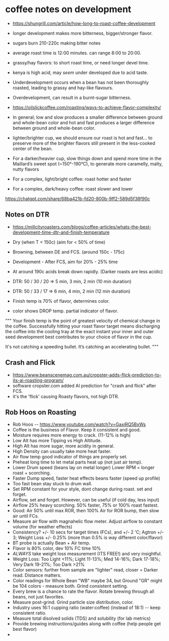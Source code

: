 
# coffee notes on development


 - https://shungrill.com/article/how-long-to-roast-coffee-development

 - longer development makes more bitterness, bigger/stronger flavor.
 - sugars burn 210-220c making bitter notes

 - average roast time is 12:00 minutes. can range 8:00 to 20:00.

 - grassy/hay flavors: to short roast time, or need longer devel time. 
 - kenya is high acid, may *seem* under developed due to acid taste.

 - Underdevelopment occurs when a bean has not been thoroughly roasted,
   leading to grassy and hay-like flavours.
 - Overdevelopment, can result in a burnt-sugar bitterness.

 - https://oilslickcoffee.com/roasting/ways-to-achieve-flavor-complexity/

 - In general; low and slow produces a smaller difference between ground
   and whole-bean color and hot and fast produces a larger difference between
   ground and whole-bean color.
 - lighter/brighter cup, we should ensure our roast is hot and fast...
   to preserve more of the brighter flavors still present in the
   less-cooked center of the bean.
 - For a darker/heavier cup, slow things down and spend more time in
   the Maillard’s sweet spot (~150°-190°C), to generate more caramelly,
   malty, nutty flavors
 - For a complex, light/bright coffee: roast hotter and faster
 - For a complex, dark/heavy coffee: roast slower and lower


https://chatgpt.com/share/68ba421b-fd20-800b-9ff2-589d5f38f90c


## Notes on DTR

 - https://millcityroasters.com/blogs/coffee-articles/whats-the-best-development-time-dtr-and-finish-temperature

 - Dry (when T < 150c) (aim for < 50% of time)
 - Browning, between DE and FCS. (around 150c - 175c)
 - Development - After FCS, aim for 20% - 25% time
 - At around 190c acids break down rapidly. (Darker roasts are less acidic)
 - DTR: 50 / 30 / 20 => 5 min, 3 min, 2 min (10 min duration)
 - DTR: 50 / 33 / 17 => 6 min, 4 min, 2 min (12 min duration)

 - Finish temp is 70% of flavor, determines color.
 - color shows DROP temp. partial indicator of flavor.

"""
Your finish temp is the point of greatest velocity of chemical change in the coffee. Successfully hitting your roast flavor target means discharging the coffee into the cooling tray at the exact instant your inner and outer seed development best contributes to your choice of flavor in the cup.

It's not catching a speeding bullet. It’s catching an accelerating bullet.
"""

## Crash and Flick

 - https://www.beanscenemag.com.au/cropster-adds-flick-prediction-to-its-ai-roasting-program/
 - software cropster.com added AI prediction for "crash and flick" after FCS.
 - it's the 'flick' causing Roasty flavors, not high DTR.

## Rob Hoos on Roasting
 - Rob Hoos -- https://www.youtube.com/watch?v=GaxiRQ5BxWs
 - Coffee is the business of Flavor. Keep it consistent and good.
 - Moisture requires more energy to crack. (11-12% is high)
 - Low Alt has more Tipping vs High Altitude.
 - High Alt has more sugar, more acidity in general.
 - High Density can usually take more heat faster.
 - Air flow temp good indicator of things are properly set.
 - Preheat long time to let metal parts heat up (not just air temp).
 - Lower Drum speed (beans lay on metal longer) Lower RPM = longer roast + scorching.
 - Faster Dump speed, faster heat effects beans faster (speed up profile)
 - Too fast bean stay stuck to drum wall.
 - Set RPM constant for your style, dont change during roast. set and forget.
 - Airflow, set and forget. However, can be useful (if cold day, less input)
 - Airflow 25% heavy scorching. 50% faster, 75% or 100% roast fastest.
 - Good: Air 50% until max ROR, then 100% Air for ROR bump, then slow air until FCs.
 - Measure air flow with magnahelic flow meter. Adjust airflow to constant volume (for weather effects)
 - Consistency? +/- 10 secs for target times (FCs), and +/- 2 'C; Agtron +/- 3; Weight Loss +/- 0.25% (more than 0.5% is way different color/flavor)
 - BT probe is actually Bean + Air temp.
 - Flavor is 80% color, dev 10% FC time 10%
 - *ALWAYS* take weight loss measurement (ITS FREE!) and very insightful.
 - Weight Loss: Too Light <11%; Light 11-13%; Med 14-16%; Dark 17-18%; Very Dark 19-21%; Too Dark >21%
 - Color sensors: further from sample are "lighter" read, closer = Darker read.  Distance matters.
 - Color readings for Whole Bean "WB" maybe 34, but Ground "GR" might be 104 colors - measure both. Grind consistent setting.
 - Every brew is a chance to rate the flavor. Rotate brewing through all beans, not just favorites.
 - Measure post-grind. Grind particle size distribution, color.
 - Industry uses 16:1 cupping ratio (water:coffee) (instead of 18:1) -- keep consistent ratio.
 - Measure total disolved solids (TDS) and solubility (for lab metrics)
 - Provide brewing instructions/guides along with coffee (help people get best flavor)
 - 



